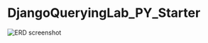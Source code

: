# DjangoQueryingLab_PY_Starter
![ERD screenshot](https://user-images.githubusercontent.com/113200398/211422064-f5b4d179-8b6f-4caa-81f1-ea5f79b7f7a0.png)
